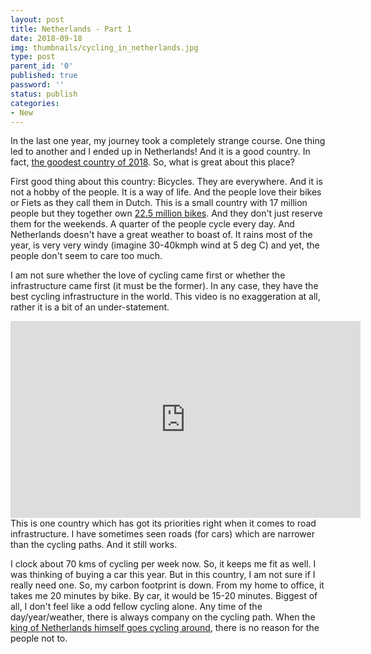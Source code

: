 ```yaml
---
layout: post
title: Netherlands - Part 1
date: 2018-09-18
img: thumbnails/cycling_in_netherlands.jpg
type: post
parent_id: '0'
published: true
password: ''
status: publish
categories:
- New
---
```

In the last one year, my journey took a completely strange course. One thing led to another and I ended up in Netherlands!<!--more--> And it is a good country. In fact, [the goodest country of 2018](https://www.goodcountryindex.org/results). So, what is great about this place?

First good thing about this country: Bicycles. They are everywhere. And it is not a hobby of the people. It is a way of life. And the people love their bikes or Fiets as they call them in Dutch. This is a small country with 17 million people but they together own [22.5 million bikes](https://bicycledutch.wordpress.com/2018/01/02/dutch-cycling-figures/). And they don't just reserve them for the weekends. A quarter of the people cycle every day. And Netherlands doesn't have a great weather to boast of. It rains most of the year, is very very windy (imagine 30-40kmph wind at 5 deg C) and yet, the people don't seem to care too much.

I am not sure whether the love of cycling came first or whether the infrastructure came first (it must be the former). In any case, they have the best cycling infrastructure in the world. This video is no exaggeration at all, rather it is a bit of an under-statement.
<iframe width="560" height="315" src="https://www.youtube.com/embed/8CefhLnJJHU" frameborder="0" allow="autoplay; encrypted-media" allowfullscreen></iframe>
This is one country which has got its priorities right when it comes to road infrastructure. I have sometimes seen roads (for cars) which are narrower than the cycling paths. And it still works.

I clock about 70 kms of cycling per week now. So, it keeps me fit as well. I was thinking of buying a car this year. But in this country, I am not sure if I really need one. So, my carbon footprint is down. From my home to office, it takes me 20 minutes by bike. By car, it would be 15-20 minutes. Biggest of all, I don't feel like a odd fellow cycling alone. Any time of the day/year/weather, there is always company on the cycling path. When the [king of Netherlands himself goes cycling around](https://bicycledutch.wordpress.com/2013/04/25/the-new-king-of-the-netherlands-on-a-bicycle/), there is no reason for the people not to.

